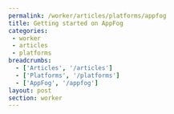 ```yaml
---
permalink: /worker/articles/platforms/appfog
title: Getting started on AppFog
categories:
 - worker
 - articles
 - platforms
breadcrumbs:
  - ['Articles', '/articles']
  - ['Platforms', '/platforms']
  - ['AppFog', '/appfog']
layout: post
section: worker
---
```


